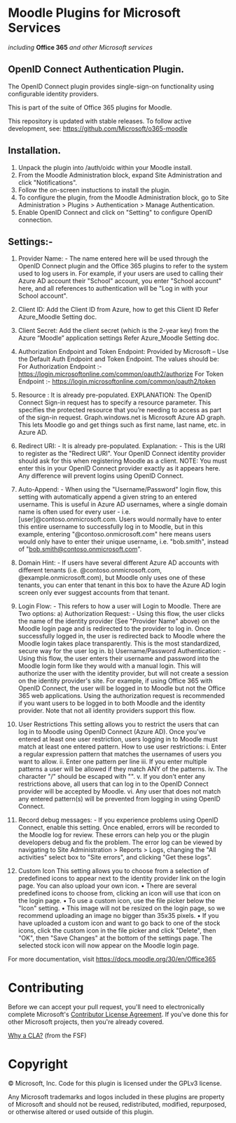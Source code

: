 # Moodle Plugins for Microsoft Services
*including* **Office 365** *and other Microsoft services*

## OpenID Connect Authentication Plugin.

The OpenID Connect plugin provides single-sign-on functionality using configurable identity providers.

This is part of the suite of Office 365 plugins for Moodle.

This repository is updated with stable releases. To follow active development, see: https://github.com/Microsoft/o365-moodle

## Installation.

1. Unpack the plugin into /auth/oidc within your Moodle install.
2. From the Moodle Administration block, expand Site Administration and click "Notifications".
3. Follow the on-screen instuctions to install the plugin.
4. To configure the plugin, from the Moodle Administration block, go to Site Administration > Plugins > Authentication > Manage Authentication.
5. Enable OpenID Connect and click on "Setting" to configure OpenID connection.

## Settings:-

1. Provider Name: - 
    The name entered here will be used through the OpenID Connect plugin and the Office 365 plugins to refer to the system used to log users in. For example, if your users are used to calling their Azure AD account their "School" account, you enter "School account" here, and all references to authentication will be "Log in with your School account".

2. Client ID:
	  Add the Client ID from Azure, how to get this Client ID Refer Azure_Moodle Setting doc.

3. Client Secret:
    Add the client secret (which is the 2-year key) from the Azure “Moodle” application settings Refer Azure_Moodle Setting doc.
      
4. Authorization Endpoint and Token Endpoint: 
	   Provided by Microsoft – Use the Default Auth Endpoint and Token Endpoint. The values should be:
      For Authorization Endpoint :- https://login.microsoftonline.com/common/oauth2/authorize
      For Token Endpoint :- https://login.microsoftonline.com/common/oauth2/token

5. Resource :
    It is already pre-populated. 
    EXPLANATION: 
      The OpenID Connect Sign-in request has to specify a resource parameter. This specifies the protected resource that you’re needing to access as part of the sign-in request. Graph.windows.net is Microsoft Azure AD graph. This lets Moodle go and get things such as first name, last name, etc. in Azure AD.

6. Redirect URI: -
		It is already pre-populated.
		Explanation: - 
      This is the URI to register as the "Redirect URI". Your OpenID Connect identity provider should ask for this when registering Moodle as a client. 
      NOTE: You must enter this in your OpenID Connect provider exactly as it appears here. Any difference will prevent logins using OpenID Connect.	

7. Auto-Append: -
    When using the "Username/Password" login flow, this setting with automatically append a given string to an entered username. This is useful in Azure AD usernames, where a single domain name is often used for every user - i.e. [user]@contoso.onmicrosoft.com. Users would normally have to enter this entire username to successfully log in to Moodle, but in this example, entering "@contoso.onmicrosoft.com" here means users would only have to enter their unique username, i.e. "bob.smith", instead of "bob.smith@contoso.onmicrosoft.com".

8. Domain Hint: -
    If users have several different Azure AD accounts with different tenants (i.e. @contoso.onmicrosoft.com, @example.onmicrosoft.com), but Moodle only uses one of these tenants, you can enter that tenant in this box to have the Azure AD login screen only ever suggest accounts from that tenant.

9. Login Flow: -
    This refers to how a user will Login to Moodle. There are Two options:
      a) Authorization Request: -
          Using this flow, the user clicks the name of the identity provider (See "Provider Name" above) on the Moodle login page and is redirected to the provider to log in. Once successfully logged in, the user is redirected back to Moodle where the Moodle login takes place transparently. This is the most standardized, secure way for the user log in.
      b) Username/Password Authentication: -
          Using this flow, the user enters their username and password into the Moodle login form like they would with a manual login. This will authorize the user with the identity provider, but will not create a session on the identity provider's site. For example, if using Office 365 with OpenID Connect, the user will be logged in to Moodle but not the Office 365 web applications. Using the authorization request is recommended if you want users to be logged in to both Moodle and the identity provider. Note that not all identity providers support this flow.

10. User Restrictions
      This setting allows you to restrict the users that can log in to Moodle using OpenID Connect (Azure AD). Once you've entered at least one user restriction, users logging in to Moodle must match at least one entered pattern.
      How to use user restrictions:
        i.	Enter a regular expression pattern that matches the usernames of users you want to allow.
        ii.	Enter one pattern per line
        iii.  If you enter multiple patterns a user will be allowed if they match ANY of the patterns.
        iv.	The character "/" should be escaped with "\".
        v.	If you don't enter any restrictions above, all users that can log in to the OpenID Connect provider will be accepted by       Moodle.
      vi.	Any user that does not match any entered pattern(s) will be prevented from logging in using OpenID Connect.

11. Record debug messages: -
      If you experience problems using OpenID Connect, enable this setting. Once enabled, errors will be recorded to the Moodle log for review. These errors can help you or the plugin developers debug and fix the problem. The error log can be viewed by navigating to Site Administration > Reports > Logs, changing the "All activities" select box to "Site errors", and clicking "Get these logs".
    
12. Custom Icon
      This setting allows you to choose from a selection of predefined icons to appear next to the identity provider link on the login page. 
      You can also upload your own icon.
        •	There are several predefined icons to choose from, clicking an icon will use that icon on the login page.
        •	To use a custom icon, use the file picker below the "Icon" setting.
        •	This image will not be resized on the login page, so we recommend uploading an image no bigger than 35x35 pixels.
        •	If you have uploaded a custom icon and want to go back to one of the stock icons, click the custom icon in the file picker and click "Delete", then "OK", then "Save Changes" at the bottom of the settings page. The selected stock icon will now appear on the Moodle login page.

For more documentation, visit https://docs.moodle.org/30/en/Office365

# Contributing

Before we can accept your pull request, you'll need to electronically complete Microsoft's [Contributor License Agreement](https://cla.microsoft.com/). If you've done this for other Microsoft projects, then you're already covered.

[Why a CLA?](https://www.gnu.org/licenses/why-assign.html) (from the FSF)

# Copyright

&copy; Microsoft, Inc.  Code for this plugin is licensed under the GPLv3 license.

Any Microsoft trademarks and logos included in these plugins are property of Microsoft and should not be reused, redistributed, modified, repurposed, or otherwise altered or used outside of this plugin.
